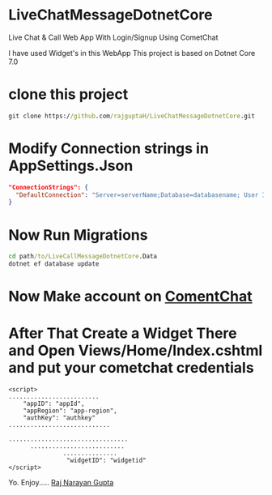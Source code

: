 # LiveChatMessageDotnetCore
 Live Chat & Call Web App With Login/Signup Using CometChat

 I have used Widget's in this WebApp
 This project is based on Dotnet Core 7.0
 # clone this project 
 ```cmd
 git clone https://github.com/rajguptaH/LiveChatMessageDotnetCore.git
```
# Modify Connection strings in AppSettings.Json
```json
"ConnectionStrings": {
  "DefaultConnection": "Server=serverName;Database=databasename; User ID=username;Password=password;Trusted_Connection=True;MultipleActiveResultSets=true;TrustServerCertificate=True"
}
```
# Now Run Migrations 
```cmd
cd path/to/LiveCallMessageDotnetCore.Data
dotnet ef database update
```
# Now Make account on [ComentChat](https://www.cometchat.com/)
# After That Create a Widget There and Open Views/Home/Index.cshtml and put your cometchat credentials
```cshtml
<script>
.........................
    "appID": "appId",
    "appRegion": "app-region",
    "authKey": "authkey"
............................

.................................
      ..........................
               ...............
                "widgetID": "widgetid"
</script>

```
Yo. Enjoy.....
[Raj Narayan Gupta](https://rajnarayangupta.netlify.app)
